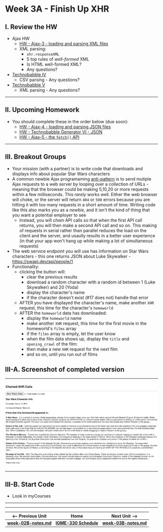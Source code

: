# Week 3A - Finish Up XHR

## I. Review the HW
- Ajax HW
  - [HW - Ajax-3 - loading and parsing XML files](https://github.com/tonethar/IGME-330-Master/blob/master/notes/HW-ajax-3.md)
  - XML parsing:
    - `xhr.responseXML`
    - 5 top rules of *well-formed* XML
    - Is HTML well-formed XML?
    - Any questions?
- [Technobabble IV](https://github.com/tonethar/IGME-330-Master/blob/master/notes/HW-technobabble-4.md)
  - CSV parsing - Any questions?
- [Technobabble V](https://github.com/tonethar/IGME-330-Master/blob/master/notes/HW-technobabble-5.md)
  - XML parsing - Any questions?

<hr>

## II. Upcoming Homework
- You should complete these in the order below (due soon):
  - [HW - Ajax-4 - loading and parsing JSON files](https://github.com/tonethar/IGME-330-Master/blob/master/notes/HW-ajax-4.md)
  - [HW - Technobabble Generator VI - JSON](https://github.com/tonethar/IGME-330-Master/blob/master/notes/HW-technobabble-6.md)
  - [HW - Ajax-5 - the `fetch()` API](https://github.com/tonethar/IGME-330-Master/blob/master/notes/HW-ajax-5.md)

<hr>

## III. Breakout Groups

- Your mission (with a partner) is to write code that downloads and displays info about popular Star Wars characters
- A common newbie Ajax programaming [anti-pattern](https://en.wikipedia.org/wiki/Anti-pattern) is to send mutiple Ajax requests to a web server by looping over a collection of URLs - meaning that the browser could be making 5,10,20 or more requests within a few milliseconds. This *rarely* works well. Either the web browser will choke, or the server will return `404` or `500` errors because you are hitting it with too many requests in a short amount of time. Writing code like this also marks you as a *newbie*, and it isn't the kind of thing that you want a potential employer to see
  - Instead, you will *chain* API calls so that when the first API call returns, you will then make a second API call and so on. This making of requests in serial rather than parallel reduces the load on the client and the server, and usaully results in a better user experience (in that your app won't hang up while making a lot of simultaneous requests)
- The web service endpoint you will use has information on Star Wars characters - this one returns JSON about Luke Skywalker - https://swapi.dev/api/people/1
- Functionality:
  - clicking the button will:
    - clear the previous results
    - download a random character with a random id between 1 (Luke Skywalker) and 20 (Yoda)
    - display the character's name
    - if the character doesn't exist (#17 does not) handle that error
  - AFTER you have displayed the character's name, make another `XHR` request, this time for the character's `homeworld`
  - AFTER the `homeworld` data has downloaded:
    -  display the `homeworld` name
    -  make another `XHR` request, this time for the first movie in the homeworld's `films` array
      - if the `films` array is empty, let the user know
    -  when the film data shows up, display the `title` and `opening_crawl` of the film:
      - then make a new `XHR` request for the next film
      - and so on, until you run out of films


## III-A. Screenshot of completed version

<hr>

![screenshot](../_images/HW-xhr-chaining.png)

<hr>

## III-B. Start Code

- Look in myCourses



<!--
## I. Overview

1) Review [HW-SG-1](https://github.com/tonethar/IGME-330-Master/blob/master/notes/HW-SG-1.md):
  
    - look at "Smiley" submissions
    - concepts covered - this was mostly a review of what we have been doing in class (which is a good thing!)

<hr>

2) Talk about canvas transformations - here are the notes - [Canvas III - Transformations](https://github.com/tonethar/IGME-330-Master/blob/master/notes/canvas-3.md)
  
     - we will be doing a demo of translate/rotate/scale in class
     - the demo "start" code is in the link above, and up in myCourses there is a "clip" file with some code you can copy/paste 
     - there is an accompanying HW assignment - look in myCourses dropbox for "3A inclass Checkoff" - it is due tonight

<a id="hw" />

<hr>

3) Other Homework

    - [Animated Sine Wave HW](https://github.com/tonethar/IGME-330-Master/blob/master/notes/HW-sine-wave.md) is due Wednesday night - it doesn't take too long
    - [Canvas SG-2](https://github.com/tonethar/IGME-330-Master/blob/master/notes/HW-SG-2.md) is assigned - see myCourses dropbox
    - 3 "optional" extra credit assignments - some of them are good Project 1 "starters":
      - they are all bonus "extra credit" items
      - the dropboxes for these close Monday night
      - ***you MUST do at least one of them (but you can do all three if you want, for <u>super power-up credits & achievements</u>!)***
      - here they are (for your edification):
        - [Extra Credit - Random Walker](https://github.com/tonethar/IGME-330-Master/blob/master/notes/HW-random-walker.md)
        - [Extra Credit - Conway's Life](https://github.com/tonethar/IGME-330-Master/blob/master/notes/HW-canvas-life.md)
        - [Extra Credit - Lorenz Attractor](https://github.com/tonethar/IGME-330-Master/blob/master/notes/HW-lorenz-attractor.md)
  
<!--
- Review Periodic Functions & Phyllotaxis HW:
  - [HW - Sine Wave](https://github.com/tonethar/IGME-330-Master/blob/master/notes/HW-sine-wave.md)
    - look at submissions
  - [HW - Algorithmic Botany](https://github.com/tonethar/IGME-330-Master/blob/master/notes/HW-algorithmic-botany.md) 
    - look at submissions
- [Project 1](../projects/project-1.md) assigned! 
  - Let's discuss!
  - See dropboxes for due dates
-->

<!--
## II. Lecture/Demo - the JavaScript IIFE
- Stands for "Immediately Invoked Function Expression"
- Using these is one of the requirements for Project 1
- See [IIFE Notes](https://github.com/tonethar/IGME-330-Master/blob/master/notes/IIFE-notes.md) & demo
-->

<!--
## III. Demo - Modifying your "Screen Saver with Controls"
- Go ahead and grab your "Screen Saver with Controls" code from last week:
  - First, we'll re-factor the code by getting rid of ["magic numbers"](https://en.wikipedia.org/wiki/Magic_number_(programming)#Unnamed_numerical_constants) (e.g. Unnamed Numerical values or constants)
  - Next, we'll wrap all of our JS code in an IIFE
  - Then we'll create an ES5 style external "library" of reusable functions named **"abcLIB.js"** by using an IIFE (*abc* will be your initials):
    - time allowing, we'll also take a quick look at how RiTa.js structures their library using an IIFE: https://rednoise.org/rita/download.php
-->

<!--
**Try it:** Once everything is working, move the remaining JS code in your HTML to an external JS file named **index.js**, and then import it with a &lt;script> tag
-->

<!--
## IV. Videos
- These videos were originally linked to on 2A, and will re-cap what we covered in section III. above:
  - [Screen Saver With Controls-5 (22:06)](https://video.rit.edu/Watch/screen-saver-with-controls-5):
    - getting rid of "magic numbers" by adding `canvasWidth`, `canvasHeight` variables, and a `drawParams` object
      - https://en.wikipedia.org/wiki/Magic_number_(programming)
    - using `Object.freeze()` to create an [immutable object](https://en.wikipedia.org/wiki/Immutable_object)
    - using an IIFE ("immediately invoked function expression") to remove our variables and functions from global scope:
      - https://developer.mozilla.org/en-US/docs/Glossary/IIFE
  - [Screen Saver With Controls-6 (15:35)](https://video.rit.edu/Watch/screen-saver-with-controls-6):
    - Creating an ES5 Style JS Library with an IIFE
-->

<hr><hr>

| <-- Previous Unit | Home | Next Unit -->
| --- | --- | --- 
| [**week-02B-notes.md**](week-02B-notes.md)     |  [**IGME-330 Schedule**](../schedule.md) | [**week-03B-notes.md**](week-03B-notes.md)
